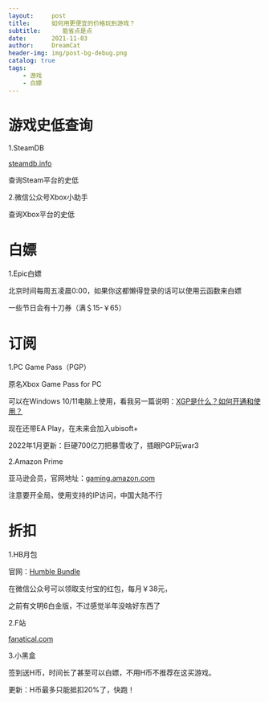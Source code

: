 ```yaml
---
layout:     post
title:      如何用更便宜的价格玩到游戏？
subtitle:      能省点是点
date:       2021-11-03
author:     DreamCat
header-img: img/post-bg-debug.png
catalog: true
tags:
    - 游戏
    - 白嫖
---
```



# 游戏史低查询

1.SteamDB

<a href="https://steamdb.info/" target="_blank">steamdb.info</a>

查询Steam平台的史低

2.微信公众号Xbox小助手

查询Xbox平台的史低

# 白嫖

1.Epic白嫖

北京时间每周五凌晨0:00，如果你这都懒得登录的话可以使用云函数来白嫖

一些节日会有十刀券（满＄15-￥65）

# 订阅

1.PC Game Pass（PGP）

原名Xbox Game Pass for PC

可以在Windows 10/11电脑上使用，看我另一篇说明：<a href="https://dreamingcats.github.io/2021/11/03/%E5%A6%82%E4%BD%95%E5%BC%80%E9%80%9A%E5%92%8C%E4%BD%BF%E7%94%A8XGP/" target="_blank">XGP是什么？如何开通和使用？</a>

现在还带EA Play，在未来会加入ubisoft+

2022年1月更新：巨硬700亿刀把暴雪收了，插眼PGP玩war3

2.Amazon Prime

亚马逊会员，官网地址：<a href="https://gaming.amazon.com/home" target="_blank">gaming.amazon.com</a>

注意要开全局，使用支持的IP访问，中国大陆不行

# 折扣

1.HB月包

官网：<a href="https://www.humblebundle.com/" target="_blank">Humble Bundle</a>

在微信公众号可以领取支付宝的红包，每月￥38元，

之前有文明6白金版，不过感觉半年没啥好东西了

2.F站

<a href="https://www.fanatical.com/" target="_blank">fanatical.com</a>

3.小黑盒

签到送H币，时间长了甚至可以白嫖，不用H币不推荐在这买游戏。

更新：H币最多只能抵扣20%了，快跑！